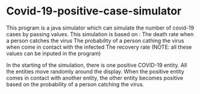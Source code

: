 # Covid-19-positive-case-simulator

This program is a java simulator which can simulate the number of covid-19 cases by passing values.
This simulation is based on :
The death rate when a person catches the virus
The probability of a person cathing the virus when come in contact with the infected
The recovery rate
(NOTE: all these values can be inputed in the program)

In the starting of the simulation, there is one positive COVID-19 entity. All the entities move randomly around the display.
When the positive entity comes in contact with another entity, the other entity becomes positive based on the probability of a person catching the virus.
